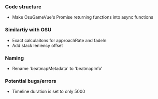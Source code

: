 ### Code structure
 - Make OsuGameVue's Promise returning functions into async functions

### Similartiy with OSU
 - Exact calculaitons for approachRate and fadeIn
 - Add stack leniency offset

### Naming
 - Rename 'beatmapMetadata' to 'beatmapInfo'

### Potential bugs/errors
 - Timeline duration is set to only 5000
